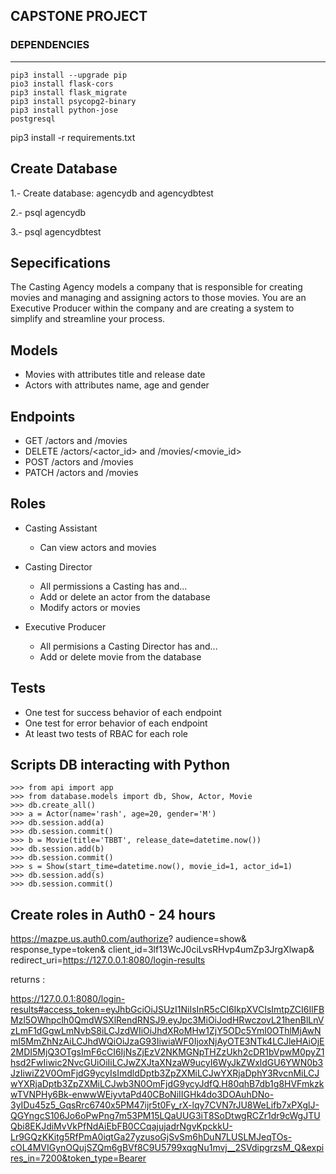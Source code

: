 ## CAPSTONE PROJECT

### DEPENDENCIES
---
```
pip3 install --upgrade pip
pio3 install flask-cors
pip3 install flask_migrate
pip3 install psycopg2-binary
pip3 install python-jose
postgresql 
```
pip3 install -r requirements.txt

## Create Database
1.- Create database: agencydb and agencydbtest

2.- psql agencydb

3.- psql agencydbtest

## Sepecifications

The Casting Agency models a company that is responsible for creating movies and managing and assigning actors to those movies. You are an Executive Producer within the company and are creating a system to simplify and streamline your process.

## Models
*   Movies with attributes title and release date
*   Actors with attributes name, age and gender

## Endpoints
*   GET /actors and /movies
*   DELETE /actors/<actor_id> and /movies/<movie_id>
*   POST /actors and /movies
*   PATCH /actors and /movies

## Roles
*   Casting Assistant
    *   Can view actors and movies

*   Casting Director
    *   All permissions a Casting has and...
    *   Add or delete an actor from the database
    *   Modify actors or movies

*   Executive Producer
    *   All permisions a Casting Director has and...
    *   Add or delete movie from the database

## Tests
*   One test for success behavior of each endpoint
*   One test for error behavior of each endpoint
*   At least two tests of RBAC for each role


## Scripts DB interacting with Python
```
>>> from api import app
>>> from database.models import db, Show, Actor, Movie
>>> db.create_all()
>>> a = Actor(name='rash', age=20, gender='M')
>>> db.session.add(a)
>>> db.session.commit()
>>> b = Movie(title='TBBT', release_date=datetime.now())
>>> db.session.add(b)
>>> db.session.commit()
>>> s = Show(start_time=datetime.now(), movie_id=1, actor_id=1)
>>> db.session.add(s)
>>> db.session.commit()
```

## Create roles in Auth0 - 24 hours
https://mazpe.us.auth0.com/authorize?
  audience=show&
  response_type=token&
  client_id=3lf13WcJ0ciLvsRHvp4umZp3JrgXlwap&
  redirect_uri=https://127.0.0.1:8080/login-results

returns :


https://127.0.0.1:8080/login-results#access_token=eyJhbGciOiJSUzI1NiIsInR5cCI6IkpXVCIsImtpZCI6IlFBMzl5OWhpclh0QmdWSXlRendRNSJ9.eyJpc3MiOiJodHRwczovL21henBlLnVzLmF1dGgwLmNvbS8iLCJzdWIiOiJhdXRoMHw1ZjY5ODc5YmI0OThlMjAwNmI5MmZhNzAiLCJhdWQiOiJzaG93IiwiaWF0IjoxNjAyOTE3NTk4LCJleHAiOjE2MDI5MjQ3OTgsImF6cCI6IjNsZjEzV2NKMGNpTHZzUkh2cDR1bVpwM0pyZ1hsd2FwIiwic2NvcGUiOiIiLCJwZXJtaXNzaW9ucyI6WyJkZWxldGU6YWN0b3JzIiwiZ2V0OmFjdG9ycyIsImdldDptb3ZpZXMiLCJwYXRjaDphY3RvcnMiLCJwYXRjaDptb3ZpZXMiLCJwb3N0OmFjdG9ycyJdfQ.H80qhB7db1g8HVFmkzkwTVNPHy6Bk-enwwWEiyvtaPd40CBoNiIIGHk4do3DOAuhDNo-3yIDu45z5_GqsRrc6740x5PM47ijr5t0Fy_rX-lqy7CVN7rJU8WeLifb7xPXglJ-QGYngcS106Jo6oPwPng7m53PM15LQaUUG3iT8SoDtwgRCZr1dr9cWgJTUQbi8EKJdiMvVkPfNdAiEbFB0CCqajujadrNgvKpckkU-Lr9GQzKKitg5RfPmA0iqtGa27yzusoGjSvSm6hDuN7LUSLMJeqTOs-cOL4MVIGynOQujSZQm6gBVf8C9U5799xqgNu1mvj__2SVdipgrzsM_Q&expires_in=7200&token_type=Bearer




